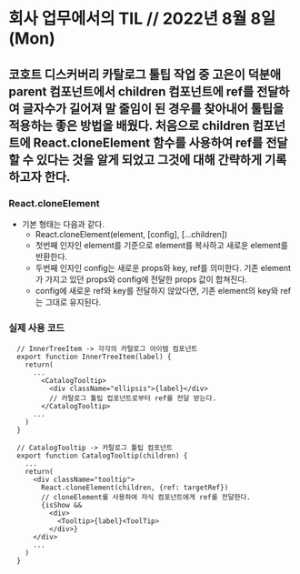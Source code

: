 # 회사 업무에서의 TIL // 2022년 8월 8일 (Mon)

## 코호트 디스커버리 카탈로그 툴팁 작업 중 고은이 덕분애 parent 컴포넌트에서 children 컴포넌트에 ref를 전달하여 글자수가 길어져 말 줄임이 된 경우를 찾아내어 툴팁을 적용하는 좋은 방법을 배웠다. 처음으로 children 컴포넌트에 React.cloneElement 함수를 사용하여 ref를 전달할 수 있다는 것을 알게 되었고 그것에 대해 간략하게 기록하고자 한다.

### React.cloneElement

- 기본 형태는 다음과 같다.
  - React.cloneElement(element, [config], [...children])
  - 첫번째 인자인 element를 기준으로 element를 복사하고 새로운 element를 반환한다.
  - 두번째 인자인 config는 새로운 props와 key, ref를 의미한다. 기존 element가 가지고 있던 props와 config에 전달한 props 값이 합쳐진다.
  - config에 새로운 ref와 key를 전달하지 않았다면, 기존 element의 key와 ref는 그대로 유지된다.

### 실제 사용 코드

```
  // InnerTreeItem -> 각각의 카탈로그 아이템 컴포넌트
  export function InnerTreeItem(label) {
    return(
      ...
        <CatalogTooltip>
          <div className="ellipsis">{label}</div>
          // 카탈로그 툴팁 컵포넌트로부터 ref를 전달 받는다.
        </CatalogTooltip>
      ...
    )
  }

  // CatalogTooltip -> 카탈로그 툴팁 컴포넌트
  export function CatalogTooltip(children) {
    ...
    return(
      <div className="tooltip">
        React.cloneElement(children, {ref: targetRef})
        // cloneElement를 사용하여 자식 컴포넌트에게 ref를 전달한다.
        {isShow &&
          <div>
            <Tooltip>{label}<ToolTip>
          </div>}
      </div>
      ...
    )
  }
```
